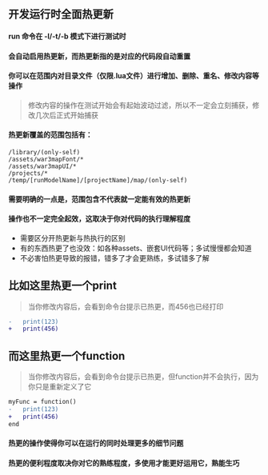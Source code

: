 ## 开发运行时全面热更新

#### run 命令在 -l/-t/-b 模式下进行测试时

#### 会自动启用热更新，而热更新指的是对应的代码段自动重置

#### 你可以在范围内对目录文件（仅限.lua文件）进行增加、删除、重名、修改内容等操作

> 修改内容的操作在测试开始会有起始波动过滤，所以不一定会立刻捕获，修改几次后正式开始捕获

#### 热更新覆盖的范围包括有：

```text
/library/(only-self)
/assets/war3mapFont/*
/assets/war3mapUI/*
/projects/*
/temp/[runModelName]/[projectName]/map/(only-self)
```

#### 需要明确的一点是，范围包含不代表就一定能有效的热更新

#### 操作也不一定完全起效，这取决于你对代码的执行理解程度

* 需要区分开热更新与热执行的区别
* 有的东西热更了也没效：如各种assets、嵌套UI代码等；多试慢慢都会知道
* 不必害怕热更导致的报错，错多了才会更熟练，多试错多了解

## 比如这里热更一个print

> 当你修改内容后，会看到命令台提示已热更，而456也已经打印

```diff
-   print(123)
+   print(456)
```

## 而这里热更一个function

> 当你修改内容后，会看到命令台提示已热更，但function并不会执行，因为你只是重新定义了它

```diff
myFunc = function()
-   print(123)
+   print(456)
end
```

#### 热更的操作使得你可以在运行的同时处理更多的细节问题

#### 热更的便利程度取决你对它的熟练程度，多使用才能更好运用它，熟能生巧
